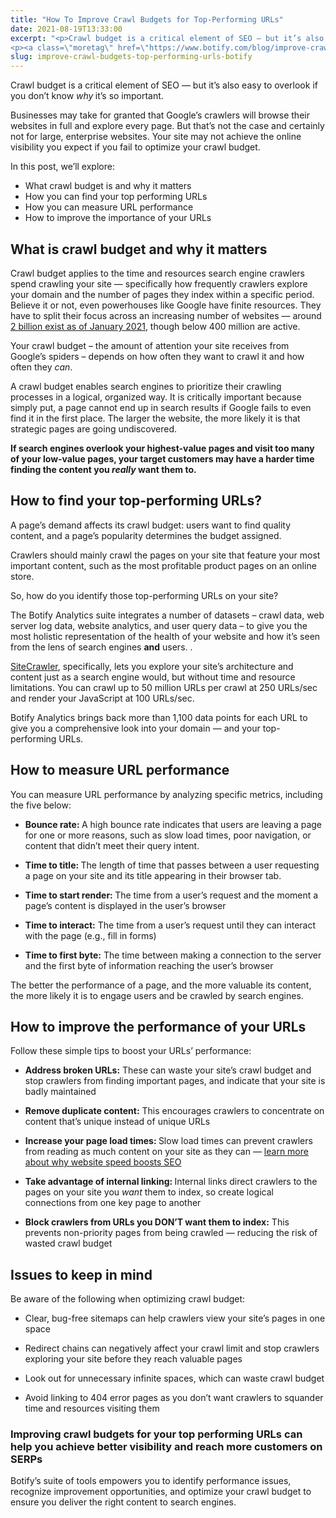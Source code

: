 ```yaml
---
title: "How To Improve Crawl Budgets for Top-Performing URLs"
date: 2021-08-19T13:33:00
excerpt: "<p>Crawl budget is a critical element of SEO — but it’s also easy to overlook if you don’t know why it’s so important.&nbsp; Businesses may take for granted that Google’s crawlers will browse their websites in full and explore every page. But that’s not the case and certainly not for large, enterprise websites. Your site&hellip; </p>
<p><a class=\"moretag\" href=\"https://www.botify.com/blog/improve-crawl-budgets-top-performing-urls-botify\">Read the full article</a></p>"
slug: improve-crawl-budgets-top-performing-urls-botify
---
```



<p>Crawl budget is a critical element of SEO — but it’s also easy to overlook if you don’t know <em>why</em><strong><em> </em></strong>it’s so important.&nbsp;</p>



<p>Businesses may take for granted that Google’s crawlers will browse their websites in full and explore every page. But that’s not the case and certainly not for large, enterprise websites. Your site may not achieve the online visibility you expect if you fail to optimize your crawl budget.&nbsp;</p>



<p>In this post, we’ll explore:</p>



<ul><li>What crawl budget is and why it matters</li><li>How you can find your top performing URLs</li><li>How you can measure URL performance</li><li>How to improve the importance of your URLs</li></ul>



<h2 class="wp-block-heading" id="h-what-is-crawl-budget-and-why-it-matters">What is crawl budget and why it matters&nbsp;</h2>



<p>Crawl budget applies to the time and resources search engine crawlers spend crawling your site — specifically how frequently crawlers explore your domain and the number of pages they index within a specific period. Believe it or not, even powerhouses like Google have finite resources. They have to split their focus across an increasing number of websites — around <a href="https://hostingtribunal.com/blog/how-many-websites/#gref">2 billion exist as of January 2021</a>, though below 400 million are active.&nbsp;</p>



<p>Your crawl budget &#8211; the amount of attention your site receives from Google’s spiders &#8211; depends on how often they want to crawl it and how often they <em>can</em>.</p>



<p>A crawl budget enables search engines to prioritize their crawling processes in a logical, organized way. It is critically important because simply put, a page cannot end up in search results if Google fails to even find it in the first place. The larger the website, the more likely it is that strategic pages are going undiscovered.&nbsp;</p>



<p><strong>If search engines overlook your highest-value pages and visit too many of your low-value pages, your target customers may have a harder time finding the content you </strong><strong><em>really </em></strong><strong>want them to.</strong></p>



<h2 class="wp-block-heading" id="h-how-to-find-your-top-performing-urls">How to find your top-performing URLs?</h2>



<p>A page’s demand affects its crawl budget: users want to find quality content, and a page’s popularity determines the budget assigned.&nbsp;</p>



<p>Crawlers should mainly crawl the pages on your site that feature your most important content, such as the most profitable product pages on an online store.&nbsp;</p>



<p>So, how do<strong><em> </em></strong>you identify those top-performing URLs on your site?</p>



<p>The Botify Analytics suite integrates a number of datasets &#8211; crawl data, web server log data, website analytics, and user query data &#8211; to give you the most holistic representation of the health of your website and how it’s seen from the lens of search engines <strong>and</strong> users. .&nbsp;</p>



<p><a href="https://www.botify.com/platform/botify-analytics/sitecrawler">SiteCrawler</a>, specifically, lets you explore your site’s architecture and content just as a search engine would, but without time and resource limitations. You can crawl up to 50 million URLs per crawl at 250 URLs/sec and render your JavaScript at 100 URLs/sec.</p>



<p>Botify Analytics brings back more than 1,100 data points for each URL to give you a comprehensive look into your domain — and your top-performing URLs.&nbsp;</p>



<h2 class="wp-block-heading" id="h-how-to-measure-url-performance">How to measure URL performance</h2>



<p>You can measure URL performance by analyzing specific metrics, including the five below:</p>



<ul><li><strong>Bounce rate: </strong>A high bounce rate indicates that users are leaving a page for one or more reasons, such as slow load times, poor navigation, or content that didn’t meet their query intent.&nbsp;&nbsp;</li></ul>



<ul><li><strong>Time to title: </strong>The length of time that passes between a user requesting a page on your site and its title appearing in their browser tab.</li></ul>



<ul><li><strong>Time to start render: </strong>The time from a user’s request and the moment a page’s content is displayed in the user’s browser</li></ul>



<ul><li><strong>Time to interact:</strong> The time from a user’s request until they can interact with the page (e.g., fill in forms)</li></ul>



<ul><li><strong>Time to first byte:</strong> The time between making a connection to the server and the first byte of information reaching the user’s browser</li></ul>



<p>The better the performance of a page, and the more valuable its content, the more likely it is to engage users and be crawled by search engines.&nbsp;</p>



<h2 class="wp-block-heading" id="h-how-to-improve-the-performance-of-your-urls">How to improve the performance of your URLs</h2>



<p>Follow these simple tips to boost your URLs’ performance:</p>



<ul><li><strong>Address broken URLs:</strong> These can waste your site’s crawl budget and stop crawlers from finding important pages, and indicate that your site is badly maintained</li></ul>



<ul><li><strong>Remove duplicate content:</strong> This encourages crawlers to concentrate on content that’s unique instead of unique URLs</li></ul>



<ul><li><strong>Increase your page load times: </strong>Slow load times can prevent crawlers from reading as much content on your site as they can — <a href="https://www.botify.com/blog/does-website-speed-boost-seo">learn more about why website speed boosts SEO</a>&nbsp;</li></ul>



<ul><li><strong>Take advantage of internal linking: </strong>Internal links direct crawlers to the pages on your site you <em>want</em> them to index, so create logical connections from one key page to another</li></ul>



<ul><li><strong>Block crawlers from URLs you DON’T want them to index:</strong> This prevents non-priority pages from being crawled — reducing the risk of wasted crawl budget</li></ul>



<h2 class="wp-block-heading" id="h-issues-to-keep-in-mind">Issues to keep in mind</h2>



<p>Be aware of the following when optimizing crawl budget:</p>



<ul><li>Clear, bug-free sitemaps can help crawlers view your site’s pages in one space</li></ul>



<ul><li>Redirect chains can negatively affect your crawl limit and stop crawlers exploring your site before they reach valuable pages</li></ul>



<ul><li>Look out for unnecessary infinite spaces, which can waste crawl budget</li></ul>



<ul><li>Avoid linking to 404 error pages as you don’t want crawlers to squander time and resources visiting them</li></ul>



<h3 class="wp-block-heading" id="h-improving-crawl-budgets-for-your-top-performing-urls-can-help-you-achieve-better-visibility-and-reach-more-customers-on-serps"><strong>Improving crawl budgets for your top performing URLs can help you achieve better visibility and reach more customers on SERPs</strong></h3>



<p>Botify’s suite of tools empowers you to identify performance issues, recognize improvement opportunities, and optimize your crawl budget to ensure you deliver the right content to search engines.&nbsp;</p>
